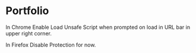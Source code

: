 # Portfolio

  In Chrome Enable Load Unsafe Script when prompted on load in URL bar in upper right corner.
  
  In Firefox Disable Protection for now.
